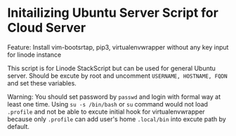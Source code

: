 # Initailizing Ubuntu Server Script for Cloud Server

Feature: Install vim-bootsrtap, pip3, virtualenvwrapper without any key input for linode instance

This script is for Linode StackScript but can be used for general Ubuntu server. Should be excute by root and uncomment `USERNAME, HOSTNAME, FQDN` and set these variables.

Warning: You should set password by `passwd` and login with formal way at least one time. Using `su -s /bin/bash` or `su` command would not load `.profile` and not be able to excute initial hook for virtualenvwrapper because only `.profile` can add user's home `.local/bin` into excute path by default.
